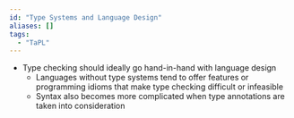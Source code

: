 ```yaml
---
id: "Type Systems and Language Design"
aliases: []
tags:
  - "TaPL"
---
```


- Type checking should ideally go hand-in-hand with language design
  - Languages without type systems tend to offer features or programming idioms
    that make type checking difficult or infeasible
  - Syntax also becomes more complicated when type annotations are taken into
    consideration
